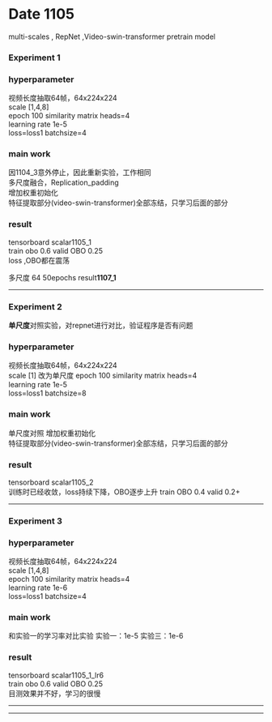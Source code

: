 # Date 1105
multi-scales , RepNet ,Video-swin-transformer pretrain model

### Experiment 1
### hyperparameter

视频长度抽取64帧，64x224x224  
scale [1,4,8]  
epoch 100
similarity matrix heads=4  
learning rate 1e-5   
loss=loss1
batchsize=4
### main work
因1104_3意外停止，因此重新实验，工作相同  
多尺度融合，Replication_padding  
增加权重初始化  
特征提取部分(video-swin-transformer)全部冻结，只学习后面的部分
### result
tensorboard scalar1105_1  
train obo 0.6  valid OBO 0.25  
loss ,OBO都在震荡


多尺度 64 50epochs
result**1107_1**
****

### Experiment 2
**单尺度**对照实验，对repnet进行对比，验证程序是否有问题
### hyperparameter
视频长度抽取64帧，64x224x224  
scale [1]  改为单尺度
epoch 100 
similarity matrix heads=4  
learning rate 1e-5      
loss=loss1
batchsize=8  
### main work
单尺度对照
增加权重初始化  
特征提取部分(video-swin-transformer)全部冻结，只学习后面的部分

### result
tensorboard scalar1105_2  
训练时已经收敛，loss持续下降，OBO逐步上升
train OBO 0.4 valid 0.2+


****

### Experiment 3
### hyperparameter

视频长度抽取64帧，64x224x224  
scale [1,4,8]  
epoch 100
similarity matrix heads=4  
learning rate 1e-6  
loss=loss1
batchsize=4
### main work
和实验一的学习率对比实验
实验一：1e-5
实验三：1e-6
### result
tensorboard scalar1105_1_lr6  
train obo 0.6  valid OBO 0.25  
目测效果并不好，学习的很慢
****
****
